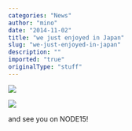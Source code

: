 ```yaml
---
categories: "News"
author: "mino"
date: "2014-11-02"
title: "we just enjoyed in Japan"
slug: "we-just-enjoyed-in-japan"
description: ""
imported: "true"
originalType: "stuff"
---
```



![](image.jpg) 

![](image.jpg) 

and see you on NODE15!
